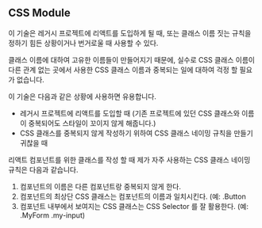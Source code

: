 ## CSS Module

이 기술은 레거시 프로젝트에 리액트를 도입하게 될 때, 또는 클래스 이름 짓는 규칙을 정하기 힘든 상황이거나 번거로울 때 사용할 수 있다.

클래스 이름에 대하여 고유한 이름들이 만들어지기 때문에, 실수로 CSS 클래스 이름이 다른 관계 없는 곳에서 사용한 CSS 클래스 이름과 중복되는 일에 대하여 걱정 할 필요가 없습니다.

이 기술은 다음과 같은 상황에 사용하면 유용합니다.

-   레거시 프로젝트에 리액트를 도입할 때 (기존 프로젝트에 있던 CSS 클래스와 이름이 중복되어도 스타일이 꼬이지 않게 해줍니다.)
-   CSS 클래스를 중복되지 않게 작성하기 위하여 CSS 클래스 네이밍 규칙을 만들기 귀찮을 때

리액트 컴포넌트를 위한 클래스를 작성 할 때 제가 자주 사용하는 CSS 클래스 네이밍 규칙은 다음과 같습니다.

1. 컴포넌트의 이름은 다른 컴포넌트랑 중복되지 않게 한다.
2. 컴포넌트의 최상단 CSS 클래스는 컴포넌트의 이름과 일치시킨다. (예: .Button
3. 컴포넌트 내부에서 보여지는 CSS 클래스는 CSS Selector 를 잘 활용한다. (예: .MyForm .my-input)
